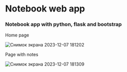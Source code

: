 # Notebook web app

### Notebook app with python, flask and bootstrap


Home page

![Снимок экрана 2023-12-07 181202](https://github.com/ThirdEldenLord/Notebook-web-app/assets/108262943/2b88d6ab-a5f1-42da-98a8-76511e1d2e05)



Page with notes

![Снимок экрана 2023-12-07 181309](https://github.com/ThirdEldenLord/Notebook-web-app/assets/108262943/f239d814-d43f-4a04-b58a-4511c9863cb8)

